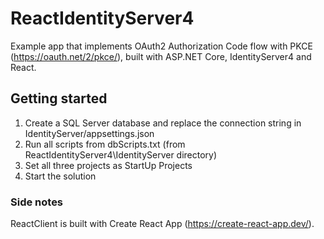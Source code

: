 # ReactIdentityServer4

Example app that implements OAuth2 Authorization Code flow with PKCE (https://oauth.net/2/pkce/), built with ASP.NET Core, IdentityServer4 and React.

## Getting started

1.  Create a SQL Server database and replace the connection string in IdentityServer/appsettings.json
2.  Run all scripts from dbScripts.txt (from ReactIdentityServer4\IdentityServer directory)
3.  Set all three projects as StartUp Projects
4.  Start the solution

### Side notes
ReactClient is built with Create React App (https://create-react-app.dev/).
